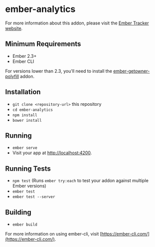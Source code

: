 # ember-analytics

For more information about this addon, please visit the [Ember Tracker website](https://tsteuwer.github.io/ember-tracker).

## Minimum Requirements

* Ember 2.3+
* Ember CLI

For versions lower than 2.3, you'll need to install the [ember-getowner-polyfill](https://github.com/rwjblue/ember-getowner-polyfill) addon.


## Installation

* `git clone <repository-url>` this repository
* `cd ember-analytics`
* `npm install`
* `bower install`

## Running

* `ember serve`
* Visit your app at [http://localhost:4200](http://localhost:4200).

## Running Tests

* `npm test` (Runs `ember try:each` to test your addon against multiple Ember versions)
* `ember test`
* `ember test --server`

## Building

* `ember build`

For more information on using ember-cli, visit [https://ember-cli.com/](https://ember-cli.com/).
